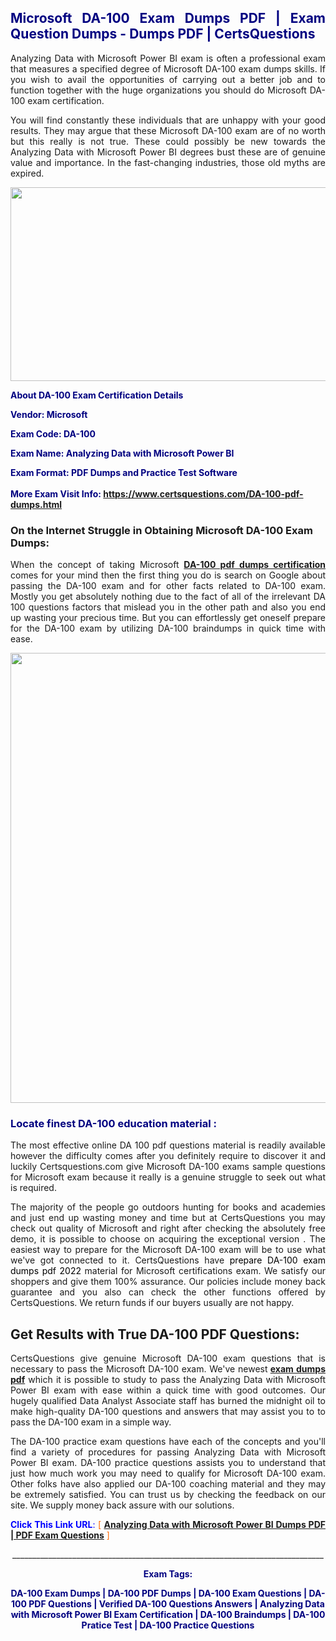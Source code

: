<h2 style="text-align: justify;"><span style="color: #000080;">Microsoft DA-100 Exam Dumps PDF | Exam Question Dumps - Dumps PDF | CertsQuestions</span></h2>
<p style="text-align: justify;">Analyzing Data with Microsoft Power BI exam is often a professional exam that measures a specified degree of Microsoft  DA-100 exam dumps skills. If you wish to avail the opportunities of carrying out a better job and to function together with the huge organizations you should do Microsoft DA-100 exam certification.</p>
<p style="text-align: justify;">You will find constantly these individuals that are unhappy with your good results. They may argue that these Microsoft  DA-100 exam are of no worth but this really is not true. These could possibly be new towards the Analyzing Data with Microsoft Power BI degrees bust these are of genuine value and importance. In the fast-changing industries, those old myths are expired.</p>
<p><img style="display: block; margin-left: auto; margin-right: auto;" src="https://i.imgur.com/eaP4ae9.png" width="840" height="310" /></p>
<p><span style="color: #000080;"><strong>About DA-100 Exam Certification Details</strong></span></p>
<p><span style="color: #000080;"><strong>Vendor: Microsoft<br /></strong></span></p>
<p><span style="color: #000080;"><strong>Exam Code: DA-100</strong></span></p>
<p><span style="color: #000080;"><strong>Exam Name: Analyzing Data with Microsoft Power BI</strong></span></p>
<p><span style="color: #000080;"><strong>Exam Format: PDF Dumps and Practice Test Software<br /><br />More Exam Visit Info: <span style="color: #ff6600;"><a href="https://www.certsquestions.com/DA-100-pdf-dumps.html">https://www.certsquestions.com/DA-100-pdf-dumps.html</a></span></strong></span></p>
<h3>On the Internet Struggle in Obtaining Microsoft DA-100 Exam Dumps:</h3>
<p style="text-align: justify;">When the concept of taking Microsoft <a href="https://www.certsquestions.com/DA-100-pdf-dumps.html"><strong> DA-100 pdf dumps certification</strong></a> comes for your mind then the first thing you do is search on Google about passing the DA-100 exam and for other facts related to DA-100 exam. Mostly you get absolutely nothing due to the fact of all of the irrelevant DA 100 questions factors that mislead you in the other path and also you end up wasting your precious time. But you can effortlessly get oneself prepare for the DA-100 exam by utilizing DA-100 braindumps in quick time with ease.</p>
<p><a href="https://www.certsquestions.com/DA-100-pdf-dumps.html"><img style="display: block; margin-left: auto; margin-right: auto;" src="https://i.imgur.com/pxhoKQ2.png" width="720" /></a></p>
<h3><span style="color: #000080;">Locate finest  DA-100 education material :</span></h3>
<p style="text-align: justify;">The most effective online DA 100 pdf questions material is readily available however the difficulty comes after you definitely require to discover it and luckily Certsquestions.com give Microsoft DA-100 exams sample questions for Microsoft  exam because it really is a genuine struggle to seek out what is required.</p>
<p style="text-align: justify;">The majority of the people go outdoors hunting for books and academies and just end up wasting money and time but at CertsQuestions you may check out quality of Microsoft  and right after checking the absolutely free demo, it is possible to choose on acquiring the exceptional version . The easiest way to prepare for the Microsoft DA-100 exam will be to use what we've got connected to it. CertsQuestions have <span style="color: #000000;">prepare DA-100 exam dumps pdf 2022</span> material for Microsoft certifications exam. We satisfy our shoppers and give them 100% assurance. Our policies include money back guarantee and you also can check the other functions offered by CertsQuestions. We return funds if our buyers usually are not happy.</p>
<h2>Get Results with True DA-100 PDF Questions:</h2>
<p style="text-align: justify;">CertsQuestions give genuine Microsoft DA-100 exam questions that is necessary to pass the Microsoft  DA-100 exam. We've newest<strong>&nbsp;<a href="https://www.certsquestions.com/">exam dumps pdf</a></strong>&nbsp;which it is possible to study to pass the Analyzing Data with Microsoft Power BI exam with ease within a quick time with good outcomes. Our hugely qualified Data Analyst Associate staff has burned the midnight oil to make high-quality DA-100 questions and answers that may assist you to to pass the DA-100 exam in a simple way.</p>
<p style="text-align: justify;">The DA-100 practice exam questions have each of the concepts and you'll find a variety of procedures for passing Analyzing Data with Microsoft Power BI exam. DA-100 practice questions assists you to understand that just how much work you may need to qualify for Microsoft  DA-100 exam. Other folks have also applied our DA-100 coaching material and they may be extremely satisfied. You can trust us by checking the feedback on our site. We supply money back assure with our solutions.</p>
<p style="text-align: justify;"><span style="color: #0000ff;"><strong>Click This Link URL</strong>:</span> <span style="color: #ff6600;">[ <strong><a href="https://www.certsquestions.com/data-analyst-associate-certification.html">Analyzing Data with Microsoft Power BI Dumps PDF | PDF Exam Questions</a></strong> ]</span></p>
<p style="text-align: center;">______________________________________________________________________________</p>
<p style="text-align: center;"><span style="color: #000080;"><strong>Exam Tags:</strong></span></p>
<p style="text-align: center;"><span style="color: #000080;"><strong>DA-100 Exam Dumps | DA-100 PDF Dumps | DA-100 Exam Questions | DA-100 PDF Questions | Verified DA-100 Questions Answers | Analyzing Data with Microsoft Power BI Exam Certification | DA-100 Braindumps | DA-100 Pratice Test | DA-100 Practice Questions</strong></span></p>
